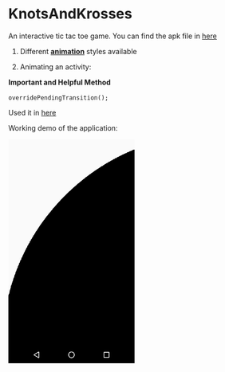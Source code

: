 # KnotsAndKrosses
An interactive tic tac toe game.
You can find the apk file in [here](Apk/)

1. Different [**animation**](https://www.journaldev.com/9481/android-animation-example) styles available

2. Animating an activity:

**Important and Helpful Method**

    overridePendingTransition();
Used it in [here](app/src/main/java/com/example/mandys/knotsandkross/MainGame.java)


Working demo of the application:

![demo](Screenshots/app_working.gif)



